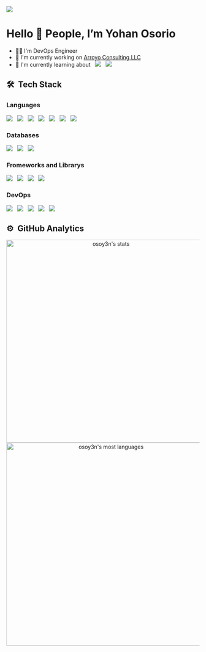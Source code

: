 ![](https://komarev.com/ghpvc/?username=osoy3n&color=blue&style=flat)
<h1 align="left">Hello 👋 People, I’m Yohan Osorio</h1>

- 👨‍💻 I'm DevOps Engineer
- 🏢 I'm currently working on [Arroyo Consulting LLC](https://arroyoconsulting.net/)
- 🌱 I'm currently learning about &nbsp;
![](https://img.shields.io/badge/dotnet-512BD4?logo=dotnet) &nbsp;
![](https://img.shields.io/badge/csharp-67217A?logo=csharp) &nbsp;

## 🛠️ &nbsp;Tech Stack

### Languages
![](https://img.shields.io/badge/HTML-F06529?logo=html5&) &nbsp;
![](https://img.shields.io/badge/CSS-33A9DC?logo=css3&) &nbsp;
![](https://img.shields.io/badge/JavaScript-222222?logo=javascript&) &nbsp;
![](https://img.shields.io/badge/TypeScript-ffffff?logo=typescript&) &nbsp;
![](https://img.shields.io/badge/Python-FFD43B?logo=python&) &nbsp;
![](https://img.shields.io/badge/PowerShell-FFFFFF?logo=powershell&) &nbsp;
![](https://img.shields.io/badge/YAML-CC1018?logo=yaml&)

### Databases
![](https://img.shields.io/badge/MySQL-F29111?logo=mysql&) &nbsp;
![](https://img.shields.io/badge/PostgreSQL-E2E6EA?logo=postgresql&) &nbsp;
![](https://img.shields.io/badge/SQL_Server-0078D4?logo=microsoftsqlserver&)

### Fromeworks and Librarys
![](https://img.shields.io/badge/React-222222?logo=react&) &nbsp;
![](https://img.shields.io/badge/Astro-6018ac?logo=astro&) &nbsp;
![](https://img.shields.io/badge/DJango-51be95?logo=django&) &nbsp;
![](https://img.shields.io/badge/Node.js-0d121c?logo=node.js)

### DevOps
![](https://img.shields.io/badge/Azure-368EE3?logo=azure&) &nbsp;
![](https://img.shields.io/badge/Azure_Devops-368EE3?logo=azuredevops&) &nbsp;
![](https://img.shields.io/badge/Docker-E5F2FC?logo=docker) &nbsp;
![](https://img.shields.io/badge/Kubernetes-93EAFF?logo=kubernetes&) &nbsp;
![](https://img.shields.io/badge/Bicep-6181A1?logo=bicep&)

## ⚙️ &nbsp;GitHub Analytics

<p align="center">
    <img width="530em" src="https://github-readme-stats.vercel.app/api?username=osoy3n&show_icons=true&theme=vision-friendly-dark" alt="osoy3n's stats"/>
    <img width="530em" src="https://github-readme-stats.vercel.app/api/top-langs/?username=osoy3n&layout=compact&theme=vision-friendly-dark" alt="osoy3n's most languages"/>
</p>
